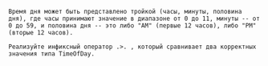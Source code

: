     Время дня может быть представлено тройкой (часы, минуты, половина дня), где часы принимают значение в диапазоне от 0 до 11, минуты -- от 0 до 59, и половина дня -- это либо "AM" (первые 12 часов), либо "PM" (вторые 12 часов).

    Реализуйте инфиксный оператор .>. , который сравнивает два корректных значения типа TimeOfDay. 